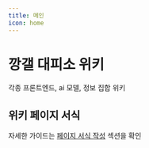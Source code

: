 ```yaml
---
title: 메인
icon: home
---
```


# 깡갤 대피소 위키

각종 프론트엔드, ai 모델, 정보 집합 위키

## 위키 페이지 서식

자세한 가이드는 [페이지 서식 작성](위키/getting-started.md) 섹션을 확인
